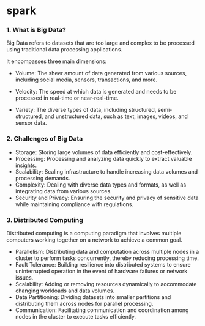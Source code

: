 # spark

### 1. What is Big Data?
Big Data refers to datasets that are too large and complex to be processed using traditional data processing applications. 

It encompasses three main dimensions:

- Volume: The sheer amount of data generated from various sources, including social media, sensors, transactions, and more.

- Velocity: The speed at which data is generated and needs to be processed in real-time or near-real-time.

- Variety: The diverse types of data, including structured, semi-structured, and unstructured data, such as text, images, videos, and sensor data.

### 2. Challenges of Big Data
- Storage: Storing large volumes of data efficiently and cost-effectively.
- Processing: Processing and analyzing data quickly to extract valuable insights.
- Scalability: Scaling infrastructure to handle increasing data volumes and processing demands.
- Complexity: Dealing with diverse data types and formats, as well as integrating data from various sources.
- Security and Privacy: Ensuring the security and privacy of sensitive data while maintaining compliance with regulations.

### 3. Distributed Computing
Distributed computing is a computing paradigm that involves multiple computers working together on a network to achieve a common goal. 

- Parallelism: Distributing data and computation across multiple nodes in a cluster to perform tasks concurrently, thereby reducing processing time.
- Fault Tolerance: Building resilience into distributed systems to ensure uninterrupted operation in the event of hardware failures or network issues.
- Scalability: Adding or removing resources dynamically to accommodate changing workloads and data volumes.
- Data Partitioning: Dividing datasets into smaller partitions and distributing them across nodes for parallel processing.
- Communication: Facilitating communication and coordination among nodes in the cluster to execute tasks efficiently.
